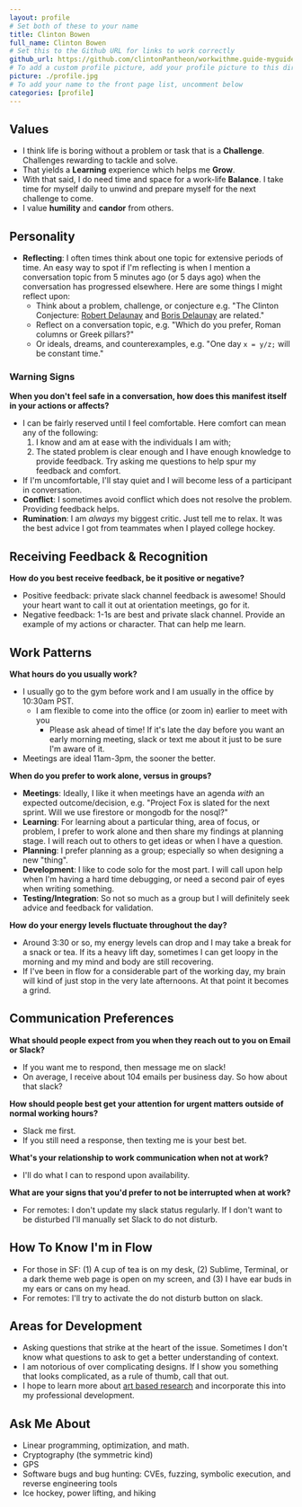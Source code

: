 ```yaml
---
layout: profile
# Set both of these to your name
title: Clinton Bowen
full_name: Clinton Bowen
# Set this to the Github URL for links to work correctly
github_url: https://github.com/clintonPantheon/workwithme.guide-myguide/
# To add a custom profile picture, add your profile picture to this directory, update, and uncomment the relative link below.
picture: ./profile.jpg
# To add your name to the front page list, uncomment below
categories: [profile]
---
```


## Values

  - I think life is boring without a problem or task that is a **Challenge**. Challenges rewarding to tackle and solve.  
  - That yields a **Learning** experience which helps me **Grow**. 
  - With that said, I do need time and space for a work-life **Balance**.  I take time for myself daily to unwind and prepare myself for the next challenge to come.
  - I value **humility** and **candor** from others.

## Personality

  - **Reflecting**: I often times think about one topic for extensive periods of time. An easy way to spot if I'm reflecting is when I mention a conversation topic from 5 minutes ago (or 5 days ago) when the conversation has progressed elsewhere. Here are some things I might reflect upon:
    - Think about a problem, challenge, or conjecture e.g. "The Clinton Conjecture: [Robert Delaunay](https://en.wikipedia.org/wiki/Robert_Delaunay) and [Boris Delaunay](https://en.wikipedia.org/wiki/Boris_Delaunay) are related."
    - Reflect on a conversation topic, e.g. "Which do you prefer, Roman columns or Greek pillars?"
    - Or ideals, dreams, and counterexamples, e.g. "One day `x = y/z;` will be constant time."

### Warning Signs

**When you don't feel safe in a conversation, how does this manifest itself in your actions or affects?**

  - I can be fairly reserved until I feel comfortable.  Here comfort can mean any of the following:
    1. I know and am at ease with the individuals I am with;
    1. The stated problem is clear enough and I have enough knowledge to provide feedback. Try asking me questions to help spur my feedback and comfort.
  - If I'm uncomfortable, I'll stay quiet and I will become less of a participant in conversation.
  - **Conflict**: I sometimes avoid conflict which does not resolve the problem.  Providing feedback helps.
  - **Rumination**:  I am _always_ my biggest critic.  Just tell me to relax.  It was the best advice I got from teammates when I played college hockey.

## Receiving Feedback & Recognition

**How do you best receive feedback, be it positive or negative?**

  - Positive feedback: private slack channel feedback is awesome!  Should your heart want to call it out at orientation meetings, go for it.
  - Negative feedback: 1-1s are best and private slack channel. Provide an example of my actions or character.  That can help me learn.

## Work Patterns

**What hours do you usually work?**

  - I usually go to the gym before work and I am usually in the office by 10:30am PST.
  	- I am flexible to come into the office (or zoom in) earlier to meet with you 
      - Please ask ahead of time!  If it's late the day before you want an early morning meeting, slack or text me about it just to be sure I'm aware of it.
  - Meetings are ideal 11am-3pm, the sooner the better. 

**When do you prefer to work alone, versus in groups?**

  - **Meetings**: Ideally, I like it when meetings have an agenda _with_ an expected outcome/decision, e.g. "Project Fox is slated for the next sprint.  Will we use firestore or mongodb for the nosql?"
  - **Learning**: For learning about a particular thing, area of focus, or problem, I prefer to work alone and then share my findings at planning stage.  I will reach out to others to get ideas or when I have a question.
  - **Planning**: I prefer planning as a group; especially so when designing a new "thing".
  - **Development**: I like to code solo for the most part.  I will call upon help when I'm having a hard time debugging, or need a second pair of eyes when writing something.
  - **Testing/Integration**: So not so much as a group but I will definitely seek advice and feedback for validation.

**How do your energy levels fluctuate throughout the day?**

  - Around 3:30 or so, my energy levels can drop and I may take a break for a snack or tea.  If its a heavy lift day, sometimes I can get loopy in the morning and my mind and body are still recovering.
  - If I've been in flow for a considerable part of the working day, my brain will kind of just stop in the very late afternoons.  At that point it becomes a grind.

## Communication Preferences

**What should people expect from you when they reach out to you on Email or Slack?**

  - If you want me to respond, then message me on slack!
  - On average, I receive about 104 emails per business day.  So how about that slack?

**How should people best get your attention for urgent matters outside of normal working hours?**

  - Slack me first.
  - If you still need a response, then texting me is your best bet.

**What's your relationship to work communication when not at work?**

  - I'll do what I can to respond upon availability.

**What are your signs that you'd prefer to not be interrupted when at work?**
  
  - For remotes:  I don't update my slack status regularly.  If I don't want to be disturbed I'll manually set Slack to do not disturb.

## How To Know I'm in Flow

  - For those in SF: (1) A cup of tea is on my desk, (2) Sublime, Terminal, or a dark theme web page is open on my screen, and (3) I have ear buds in my ears or cans on my head.
  - For remotes: I'll try to activate the do not disturb button on slack.

## Areas for Development

  - Asking questions that strike at the heart of the issue.  Sometimes I don't know what questions to ask to get a better understanding of context.
  - I am notorious of over complicating designs.  If I show you something that looks complicated, as a rule of thumb, call that out.
  - I hope to learn more about [art based research](http://elevr.com/portfolio/art-based-research/) and incorporate this into my professional development.

## Ask Me About

  - Linear programming, optimization, and math.
  - Cryptography (the symmetric kind)
  - GPS
  - Software bugs and bug hunting: CVEs, fuzzing, symbolic execution, and reverse engineering tools
  - Ice hockey, power lifting, and hiking